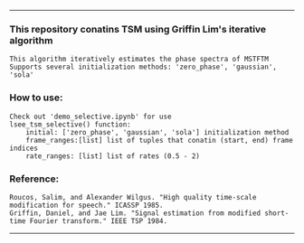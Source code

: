 
***
### This repository conatins TSM using Griffin Lim's iterative algorithm
    This algorithm iteratively estimates the phase spectra of MSTFTM
    Supports several initialization methods: 'zero_phase', 'gaussian', 'sola'

### How to use:
    Check out 'demo_selective.ipynb' for use
    lsee_tsm_selective() function:
        initial: ['zero_phase', 'gaussian', 'sola'] initialization method
        frame_ranges:[list] list of tuples that conatin (start, end) frame indices 
        rate_ranges: [list] list of rates (0.5 - 2)

### Reference:
    Roucos, Salim, and Alexander Wilgus. "High quality time-scale modification for speech." ICASSP 1985.
    Griffin, Daniel, and Jae Lim. "Signal estimation from modified short-time Fourier transform." IEEE TSP 1984.
***